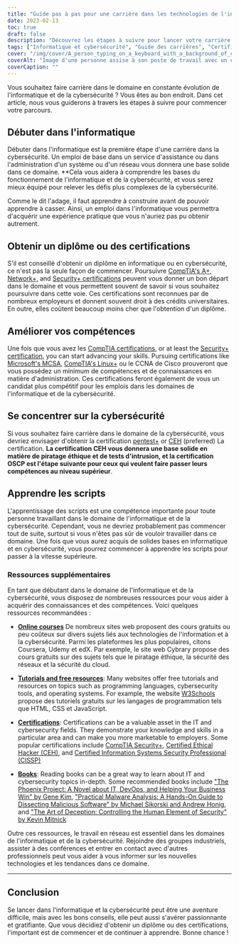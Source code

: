 ```yaml
---
title: "Guide pas à pas pour une carrière dans les technologies de l'information et la cybersécurité"
date: 2023-02-13
toc: true
draft: false
description: "Découvrez les étapes à suivre pour lancer votre carrière dans le domaine passionnant et en constante évolution de l'informatique et de la cybersécurité grâce à ce guide complet"
tags: ["Informatique et cybersécurité", "Guide des carrières", "Certifications CompTIA", "MCSA", "Linux+", "CCNA", "Test de pénétration", "Piratage éthique", "OSCP", "Scripting", "Emplois IT", "Emplois dans le domaine de la cybersécurité"]
cover: "/img/cover/A_person_typing_on_a_keyboard_with_a_background_of_computer.png"
coverAlt: "Image d'une personne assise à son poste de travail avec un cadenas de sécurité au premier plan, indiquant l'importance de sécuriser les postes de travail."
coverCaption: ""
---
```



Vous souhaitez faire carrière dans le domaine en constante évolution de l'informatique et de la cybersécurité ? Vous êtes au bon endroit. Dans cet article, nous vous guiderons à travers les étapes à suivre pour commencer votre parcours.

## Débuter dans l'informatique

Débuter dans l'informatique est la première étape d'une carrière dans la cybersécurité. Un emploi de base dans un service d'assistance ou dans l'administration d'un système ou d'un réseau vous donnera une base solide dans ce domaine. **Cela vous aidera à comprendre les bases du fonctionnement de l'informatique et de la cybersécurité, et vous serez mieux équipé pour relever les défis plus complexes de la cybersécurité.

Comme le dit l'adage, il faut apprendre à construire avant de pouvoir apprendre à casser. Ainsi, un emploi dans l'informatique vous permettra d'acquérir une expérience pratique que vous n'auriez pas pu obtenir autrement.

## Obtenir un diplôme ou des certifications

S'il est conseillé d'obtenir un diplôme en informatique ou en cybersécurité, ce n'est pas la seule façon de commencer. Poursuivre [CompTIA's A+](https://simeononsecurity.ch/articles/passing-comptias-a-plus-exams-220-1101-and-220-1102/), [Network+,](https://www.comptia.org/certifications/network) and [Security+ certifications](https://simeononsecurity.ch/articles/comptias-security-plus-sy0-601-what-do-you-need-to-know/) peuvent vous donner un bon départ dans le domaine et vous permettent souvent de savoir si vous souhaitez poursuivre dans cette voie. Ces certifications sont reconnues par de nombreux employeurs et donnent souvent droit à des crédits universitaires. En outre, elles coûtent beaucoup moins cher que l'obtention d'un diplôme.

## Améliorer vos compétences

Une fois que vous avez les [CompTIA certifications](https://simeononsecurity.ch/articles/tips-and-tricks-for-passing-comptia-exams/), or at least the [Security+ certification](https://simeononsecurity.ch/articles/comptias-security-plus-sy0-601-what-do-you-need-to-know/), you can start advancing your skills. Pursuing certifications like [Microsoft's MCSA](https://www.microsoft.com/en-us/learning/certification), [CompTIA's Linux+](https://www.comptia.org/certifications/linux) ou le CCNA de Cisco prouveront que vous possédez un minimum de compétences et de connaissances en matière d'administration. Ces certifications feront également de vous un candidat plus compétitif pour les emplois dans les domaines de l'informatique et de la cybersécurité.

## Se concentrer sur la cybersécurité

Si vous souhaitez faire carrière dans le domaine de la cybersécurité, vous devriez envisager d'obtenir la certification [pentest+](https://www.comptia.org/certifications/pentest) or [CEH](https://www.eccouncil.org/train-certify/certified-ethical-hacker-ceh/) (preferred) La certification. **La certification CEH vous donnera une base solide en matière de piratage éthique et de tests d'intrusion, et la certification OSCP est l'étape suivante pour ceux qui veulent faire passer leurs compétences au niveau supérieur**.

## Apprendre les scripts

L'apprentissage des scripts est une compétence importante pour toute personne travaillant dans le domaine de l'informatique et de la cybersécurité. Cependant, vous ne devriez probablement pas commencer tout de suite, surtout si vous n'êtes pas sûr de vouloir travailler dans ce domaine. Une fois que vous aurez acquis de solides bases en informatique et en cybersécurité, vous pourrez commencer à apprendre les scripts pour passer à la vitesse supérieure.

### Ressources supplémentaires

En tant que débutant dans le domaine de l'informatique et de la cybersécurité, vous disposez de nombreuses ressources pour vous aider à acquérir des connaissances et des compétences. Voici quelques ressources recommandées :

- [**Online courses**](https://simeononsecurity.ch/recommendations/learning_resources/) De nombreux sites web proposent des cours gratuits ou peu coûteux sur divers sujets liés aux technologies de l'information et à la cybersécurité. Parmi les plateformes les plus populaires, citons Coursera, Udemy et edX. Par exemple, le site web Cybrary propose des cours gratuits sur des sujets tels que le piratage éthique, la sécurité des réseaux et la sécurité du cloud.

- [**Tutorials and free resources**](https://simeononsecurity.ch/recommendations/learning_resources/): Many websites offer free tutorials and resources on topics such as programming languages, cybersecurity tools, and operating systems. For example, the website [W3Schools](https://www.w3schools.com/) propose des tutoriels gratuits sur les langages de programmation tels que HTML, CSS et JavaScript.

- [**Certifications**](https://simeononsecurity.ch/recommendations/certifications/): Certifications can be a valuable asset in the IT and cybersecurity fields. They demonstrate your knowledge and skills in a particular area and can make you more marketable to employers. Some popular certifications include [CompTIA Security+](https://simeononsecurity.ch/articles/comptias-security-plus-sy0-601-what-do-you-need-to-know/), [Certified Ethical Hacker (CEH)](https://www.eccouncil.org/train-certify/certified-ethical-hacker-ceh/), and [Certified Information Systems Security Professional (CISSP)](https://www.isc2.org/Certifications/CISSP)

- [**Books**](https://simeononsecurity.ch/recommendations/books/): Reading books can be a great way to learn about IT and cybersecurity topics in-depth. Some recommended books include ["The Phoenix Project: A Novel about IT, DevOps, and Helping Your Business Win" by Gene Kim](https://amzn.to/3xVIRhy), ["Practical Malware Analysis: A Hands-On Guide to Dissecting Malicious Software" by Michael Sikorski and Andrew Honig](https://amzn.to/3xVXzFa), and ["The Art of Deception: Controlling the Human Element of Security" by Kevin Mitnick](https://amzn.to/3SuW8qL)

Outre ces ressources, le travail en réseau est essentiel dans les domaines de l'informatique et de la cybersécurité. Rejoindre des groupes industriels, assister à des conférences et entrer en contact avec d'autres professionnels peut vous aider à vous informer sur les nouvelles technologies et les tendances dans ce domaine.
______

## Conclusion

Se lancer dans l'informatique et la cybersécurité peut être une aventure difficile, mais avec les bons conseils, elle peut aussi s'avérer passionnante et gratifiante. Que vous décidiez d'obtenir un diplôme ou des certifications, l'important est de commencer et de continuer à apprendre. Bonne chance !
